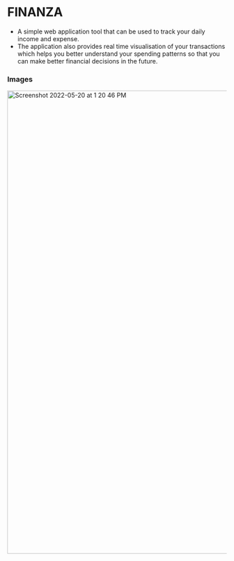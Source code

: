 # FINANZA
- A simple web application tool that can be used to track your daily income and expense.
- The application also provides real time visualisation of your transactions which helps you better understand your spending patterns so that you can make better financial decisions in the future.

### Images
<img width="1062" alt="Screenshot 2022-05-20 at 1 20 46 PM" src="https://user-images.githubusercontent.com/71997088/169482870-4343a170-a02a-4a9d-b10a-830f8218def4.png">
